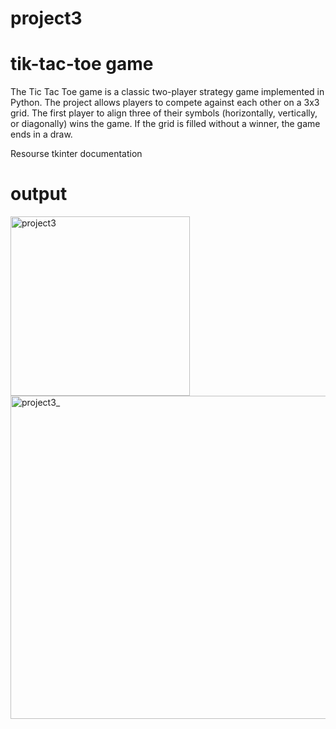 # project3
# tik-tac-toe game
The Tic Tac Toe game is a classic two-player strategy game implemented in Python. The project allows players to compete against each other on a 3x3 grid. The first player to align three of their symbols (horizontally, vertically, or diagonally) wins the game. If the grid is filled without a winner, the game ends in a draw.

Resourse tkinter documentation

# output

<img width="287" alt="project3" src="https://github.com/user-attachments/assets/85488cbc-d34b-4c50-9b7b-2d4da1d8a511">


<img width="517" alt="project3_" src="https://github.com/user-attachments/assets/4f2a2775-4e3e-49da-8d60-1c7243641b18">

